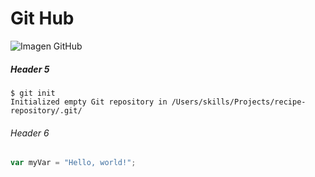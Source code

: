 # Git Hub
![Imagen GitHub](https://github.com/Miso2410/skills-communicate-using-markdown/assets/173045912/0ddee9bd-c6de-4ebb-85e5-c8d3839ae8bc)
##### Header 5
```
$ git init
Initialized empty Git repository in /Users/skills/Projects/recipe-repository/.git/
```
###### Header 6
``` javascript
var myVar = "Hello, world!";
```
